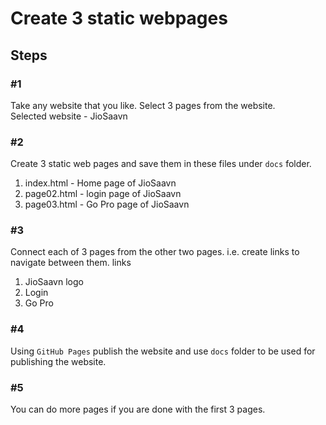 # Create 3 static webpages

## Steps

### #1

Take any website that you like. Select 3 pages from the website.  
Selected website - JioSaavn

### #2

Create 3 static web pages and save them in these files under `docs` folder.

1. index.html - Home page of JioSaavn
2. page02.html - login page of JioSaavn
3. page03.html - Go Pro page of JioSaavn

### #3

Connect each of 3 pages from the other two pages. i.e. create links to navigate between them.
links

1. JioSaavn logo
2. Login
3. Go Pro

### #4

Using `GitHub Pages` publish the website and use `docs` folder to be used for publishing the website.

### #5

You can do more pages if you are done with the first 3 pages.
